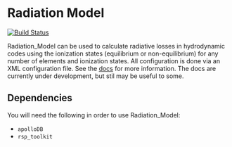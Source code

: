 # Radiation Model
[![Build Status](https://travis-ci.org/rice-solar-physics/Radiation_Model.svg?branch=master)](https://travis-ci.org/rice-solar-physics/Radiation_Model)

Radiation_Model can be used to calculate radiative losses in hydrodynamic codes using the ionization states (equilibrium or non-equilibrium) for any number of elements and ionization states. All configuration is done via an XML configuration file. See the [docs](http://rice-solar-physics.github.io/Radiation_Model/) for more information. The docs are currently under development, but stil may be useful to some.

## Dependencies
You will need the following in order to use Radiation_Model:

* `apolloDB`
* `rsp_toolkit`
